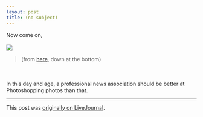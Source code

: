 ```yaml
---
layout: post
title: (no subject)
---
```


<div class="entry-item s2-entrytext">Now come on, <br/><br/><img src="http://image.guim.co.uk/Guardian/travel/gallery/2007/may/08//bottlesx3-1528.png"/><br/><blockquote>(from <a href="http://www.guardian.co.uk" rel="nofollow">here</a>, down at the bottom)</blockquote><br/><br/>In this day and age, a professional news association should be better at Photoshopping photos than that.</div><p><hr></p><p>This post was <a href="http://ferkeltongs.livejournal.com/8833.html">originally on LiveJournal</a>.</p>